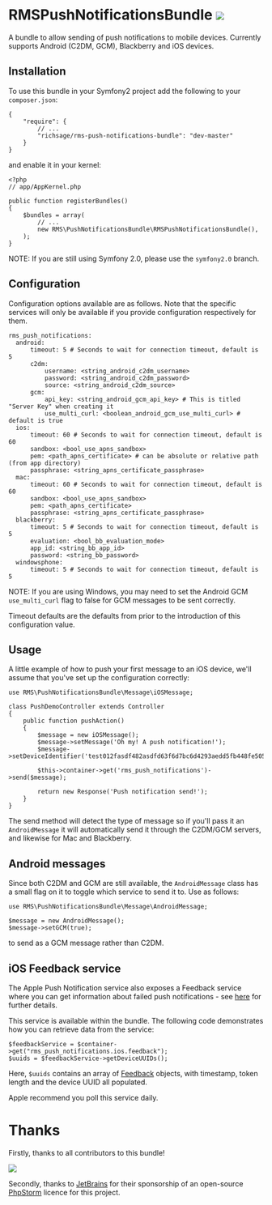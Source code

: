 # RMSPushNotificationsBundle ![](https://secure.travis-ci.org/richsage/RMSPushNotificationsBundle.png)

A bundle to allow sending of push notifications to mobile devices.  Currently supports Android (C2DM, GCM), Blackberry and iOS devices.

## Installation

To use this bundle in your Symfony2 project add the following to your `composer.json`:

    {
        "require": {
            // ...
            "richsage/rms-push-notifications-bundle": "dev-master"
        }
    }

and enable it in your kernel:

    <?php
    // app/AppKernel.php

    public function registerBundles()
    {
        $bundles = array(
            // ...
            new RMS\PushNotificationsBundle\RMSPushNotificationsBundle(),
        );
    }

NOTE: If you are still using Symfony 2.0, please use the `symfony2.0` branch.

## Configuration

Configuration options available are as follows. Note that the specific services will
only be available if you provide configuration respectively for them.

    rms_push_notifications:
      android:
          timeout: 5 # Seconds to wait for connection timeout, default is 5
          c2dm:
              username: <string_android_c2dm_username>
              password: <string_android_c2dm_password>
              source: <string_android_c2dm_source>
          gcm:
              api_key: <string_android_gcm_api_key> # This is titled "Server Key" when creating it
              use_multi_curl: <boolean_android_gcm_use_multi_curl> # default is true
      ios:
          timeout: 60 # Seconds to wait for connection timeout, default is 60
          sandbox: <bool_use_apns_sandbox>
          pem: <path_apns_certificate> # can be absolute or relative path (from app directory)
          passphrase: <string_apns_certificate_passphrase>
      mac:
          timeout: 60 # Seconds to wait for connection timeout, default is 60
          sandbox: <bool_use_apns_sandbox>
          pem: <path_apns_certificate>
          passphrase: <string_apns_certificate_passphrase>
      blackberry:
          timeout: 5 # Seconds to wait for connection timeout, default is 5
          evaluation: <bool_bb_evaluation_mode>
          app_id: <string_bb_app_id>
          password: <string_bb_password>
      windowsphone:
          timeout: 5 # Seconds to wait for connection timeout, default is 5

NOTE: If you are using Windows, you may need to set the Android GCM `use_multi_curl` flag to false for GCM messages to be sent correctly.

Timeout defaults are the defaults from prior to the introduction of this configuration value.

## Usage

A little example of how to push your first message to an iOS device, we'll assume that you've set up the configuration correctly:

    use RMS\PushNotificationsBundle\Message\iOSMessage;

    class PushDemoController extends Controller
    {
        public function pushAction()
        {
            $message = new iOSMessage();
            $message->setMessage('Oh my! A push notification!');
            $message->setDeviceIdentifier('test012fasdf482asdfd63f6d7bc6d4293aedd5fb448fe505eb4asdfef8595a7');

            $this->container->get('rms_push_notifications')->send($message);

            return new Response('Push notification send!');
        }
    }

The send method will detect the type of message so if you'll pass it an `AndroidMessage` it will automatically send it through the C2DM/GCM servers, and likewise for Mac and Blackberry.

## Android messages

Since both C2DM and GCM are still available, the `AndroidMessage` class has a small flag on it to toggle which service to send it to.  Use as follows:

    use RMS\PushNotificationsBundle\Message\AndroidMessage;

    $message = new AndroidMessage();
    $message->setGCM(true);

to send as a GCM message rather than C2DM.

## iOS Feedback service

The Apple Push Notification service also exposes a Feedback service where you can get information about failed push notifications - see [here](https://developer.apple.com/library/ios/documentation/NetworkingInternet/Conceptual/RemoteNotificationsPG/Chapters/CommunicatingWIthAPS.html#//apple_ref/doc/uid/TP40008194-CH101-SW3) for further details.

This service is available within the bundle.  The following code demonstrates how you can retrieve data from the service:

    $feedbackService = $container->get("rms_push_notifications.ios.feedback");
    $uuids = $feedbackService->getDeviceUUIDs();

Here, `$uuids` contains an array of [Feedback](https://github.com/richsage/RMSPushNotificationsBundle/blob/master/Device/iOS/Feedback.php) objects, with timestamp, token length and the device UUID all populated.

Apple recommend you poll this service daily.

# Thanks

Firstly, thanks to all contributors to this bundle!

![](https://www.jetbrains.com/phpstorm/documentation/docs/logo_phpstorm.png)

Secondly, thanks to [JetBrains](http://www.jetbrains.com) for their sponsorship of an open-source [PhpStorm](https://www.jetbrains.com/phpstorm/) licence for this project.
